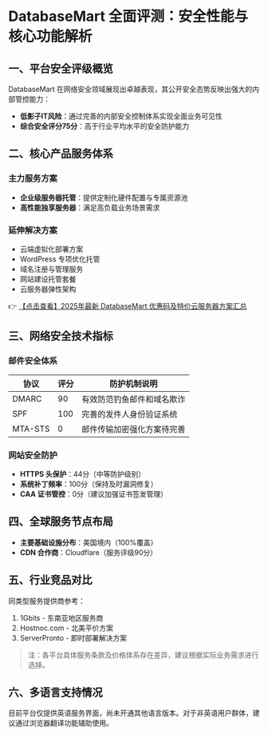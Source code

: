 # DatabaseMart 全面评测：安全性能与核心功能解析

## 一、平台安全评级概览
DatabaseMart 在网络安全领域展现出卓越表现，其公开安全态势反映出强大的内部管控能力：

- **低影子IT风险**：通过完善的内部安全控制体系实现全面业务可见性
- **综合安全评分75分**：高于行业平均水平的安全防护能力

## 二、核心产品服务体系

### 主力服务方案
- **企业级服务器托管**：提供定制化硬件配置与专属资源池
- **高性能独享服务器**：满足高负载业务场景需求

### 延伸解决方案
- 云端虚拟化部署方案
- WordPress 专项优化托管
- 域名注册与管理服务
- 网站建设托管套餐
- 云服务器弹性架构

👉 [【点击查看】2025年最新 DatabaseMart 优惠码及特价云服务器方案汇总](https://bit.ly/DatabaseMart)

## 三、网络安全技术指标

### 邮件安全体系
| 协议       | 评分 | 防护机制说明                 |
|------------|------|------------------------------|
| DMARC      | 90   | 有效防范钓鱼邮件和域名欺诈   |
| SPF        | 100  | 完善的发件人身份验证系统     |
| MTA-STS    | 0    | 邮件传输加密强化方案待完善   |

### 网站安全防护
- **HTTPS 头保护**：44分（中等防护级别）
- **系统补丁频率**：100分（保持及时漏洞修复）
- **CAA 证书管控**：0分（建议加强证书签发管理）

## 四、全球服务节点布局
- **主要基础设施分布**：美国境内（100%覆盖）
- **CDN 合作商**：Cloudflare（服务评级90分）

## 五、行业竞品对比
同类型服务提供商参考：
1. 1Gbits - 东南亚地区服务商
2. Hostnoc.com - 北美平价方案
3. ServerPronto - 即时部署解决方案

> 注：各平台具体服务条款及价格体系存在差异，建议根据实际业务需求进行选择。

## 六、多语言支持情况
目前平台仅提供英语服务界面，尚未开通其他语言版本。对于非英语用户群体，建议通过浏览器翻译功能辅助使用。